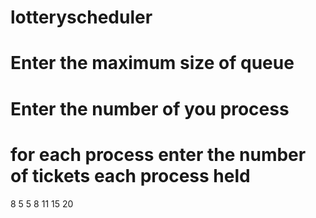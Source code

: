 # lotteryscheduler
# Enter the maximum size of queue
# Enter the number of you process 
# for each process enter the number of tickets each process held

8
5
5 8 11 15 20
